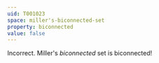 ```yaml
---
uid: T001023
space: miller's-biconnected-set
property: biconnected
value: false
---
```

Incorrect.  Miller's *biconnected* set is biconnected!

